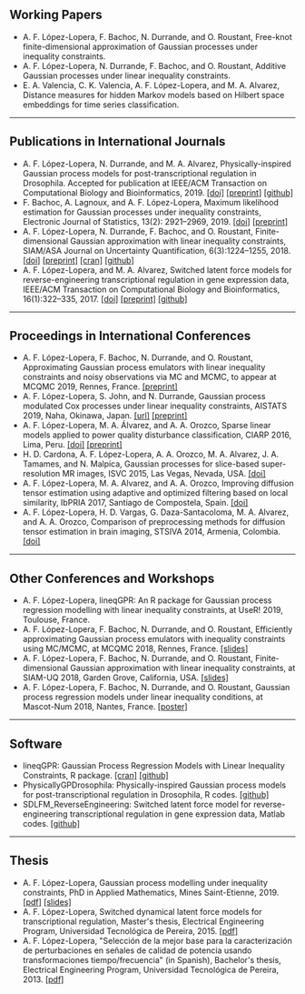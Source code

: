 ## Working Papers
- A. F. López-Lopera, F. Bachoc, N. Durrande, and O. Roustant, Free-knot finite-dimensional approximation of Gaussian processes under inequality constraints. 
- A. F. López-Lopera, N. Durrande, F. Bachoc, and O. Roustant, Additive Gaussian processes under linear inequality constraints.
- E. A. Valencia, C. K. Valencia, A. F. López-Lopera, and M. A. Alvarez, Distance measures for hidden Markov models based on Hilbert space embeddings for time series classification.

---

## Publications in International Journals
- A. F. López-Lopera, N. Durrande, and M. A. Alvarez, Physically-inspired Gaussian process models for post-transcriptional regulation in Drosophila. Accepted for publication at IEEE/ACM Transaction on Computational Biology and Bioinformatics, 2019. [[doi]](https://www.google.com/url?q=https%3A%2F%2Fdoi.org%2F10.1109%2FTCBB.2019.2918774&sa=D) [[preprint]](https://www.google.com/url?q=https%3A%2F%2Farxiv.org%2Fabs%2F1808.10026&sa=D) [[github]](https://github.com/anfelopera/PhysicallyGPDrosophila)
- F. Bachoc, A. Lagnoux, and A. F. López-Lopera, Maximum likelihood estimation for Gaussian processes under inequality constraints, Electronic Journal of Statistics, 13(2): 2921–2969, 2019. [[doi]](https://www.google.com/url?q=https%3A%2F%2Fdoi.org%2F10.1214%2F19-EJS1587&sa=D) [[preprint]](https://www.google.com/url?q=https%3A%2F%2Farxiv.org%2Fabs%2F1804.03378&sa=D)
- A. F. López-Lopera, N. Durrande, F. Bachoc, and O. Roustant, Finite-dimensional Gaussian approximation with linear inequality constraints, SIAM/ASA Journal on Uncertainty Quantification, 6(3):1224–1255, 2018. [[doi]](https://www.google.com/url?q=https%3A%2F%2Fdoi.org%2F10.1137%2F17M1153157&sa=D) [[preprint]](https://www.google.com/url?q=https%3A%2F%2Farxiv.org%2Fabs%2F1710.07453&sa=D) [[cran]](https://www.google.com/url?q=https%3A%2F%2Fcran.r-project.org%2Fweb%2Fpackages%2FlineqGPR%2Findex.html&sa=D) [[github]](https://github.com/anfelopera/lineqGPR)
- A. F. López-Lopera, and M. A. Alvarez, Switched latent force models for reverse-engineering transcriptional regulation in gene expression data, IEEE/ACM Transaction on Computational Biology and Bioinformatics, 16(1):322–335, 2017. [[doi]](https://www.google.com/url?q=https%3A%2F%2Fdoi.org%2F10.1109%2FTCBB.2017.2764908&sa=D) [[preprint]](https://www.google.com/url?q=https%3A%2F%2Farxiv.org%2Fabs%2F1511.07334&sa=D) [[github]](https://github.com/anfelopera/SDLFM_ReverseEngineering)

---

## Proceedings in International Conferences
- A. F. López-Lopera, F. Bachoc, N. Durrande, and O. Roustant, Approximating Gaussian process emulators with linear inequality constraints and noisy observations via MC and MCMC, to appear at MCQMC 2019, Rennes, France. [[preprint]](https://www.google.com/url?q=https%3A%2F%2Farxiv.org%2Fabs%2F1901.04827&sa=D)
- A. F. López-Lopera, S. John, and N. Durrande, Gaussian process modulated Cox processes under linear inequality constraints, AISTATS 2019, Naha, Okinawa, Japan. [[url]](https://www.google.com/url?q=http%3A%2F%2Fproceedings.mlr.press%2Fv89%2Flopez-lopera19a.html&sa=D) [[preprint]](https://www.google.com/url?q=http%3A%2F%2Farxiv.org%2Fabs%2F1902.10974&sa=D)
- A. F. López-Lopera, M. A. Álvarez, and A. A. Orozco, Sparse linear models applied to power quality disturbance classification, CIARP 2016, Lima, Peru. [[doi]](https://www.google.com/url?q=https%3A%2F%2Flink.springer.com%2Fchapter%2F10.1007%2F978-3-319-52277-7_63&sa=D) [[preprint]](https://www.google.com/url?q=http%3A%2F%2Farxiv.org%2Fabs%2F1511.07281&sa=D)
- H. D. Cardona, A. F. López-Lopera, A. A. Orozco, M. A. Alvarez, J. A. Tamames, and N. Malpica, Gaussian processes for slice-based super-resolution MR images, ISVC 2015, Las Vegas, Nevada, USA. [[doi]](https://www.google.com/url?q=http%3A%2F%2Fdx.doi.org%2F10.1007%2F978-3-319-27863-6_65&sa=D)
- A. F. López-Lopera, M. A. Alvarez, and A. A. Orozco, Improving diffusion tensor estimation using adaptive and optimized filtering based on local similarity, IbPRIA 2017, Santiago de Compostela, Spain. [[doi]](https://www.google.com/url?q=http%3A%2F%2Fdx.doi.org%2F10.1007%2F978-3-319-19390-8_69&sa=D)
- A. F. López-Lopera, H. D. Vargas, G. Daza-Santacoloma, M. A. Alvarez, and A. A. Orozco, Comparison of preprocessing methods for diffusion tensor estimation in brain imaging, STSIVA 2014, Armenia, Colombia. [[doi]](https://www.google.com/url?q=http%3A%2F%2Fieeexplore.ieee.org%2Fxpl%2FarticleDetails.jsp%3Farnumber%3D7010183&sa=D)

---

## Other Conferences and Workshops
- A. F. López-Lopera, lineqGPR: An R package for Gaussian process regression modelling with linear inequality constraints, at UseR! 2019, Toulouse, France.
- A. F. López-Lopera, F. Bachoc, N. Durrande, and O. Roustant, Efficiently approximating Gaussian process emulators with inequality constraints using MC/MCMC, at MCQMC 2018, Rennes, France. [[slides]](https://github.com/anfelopera/anfelopera.github.io/blob/master/publications/conferences/MCQMC2018slides.pdf)
- A. F. López-Lopera, F. Bachoc, N. Durrande, and O. Roustant, Finite-dimensional Gaussian approximation with linear inequality constraints, at SIAM-UQ 2018, Garden Grove, California, USA. [[slides]](https://github.com/anfelopera/anfelopera.github.io/blob/master/publications/conferences/SIAMUQ2018slides.pdf)
- A. F. López-Lopera, F. Bachoc, N. Durrande, and O. Roustant, Gaussian process regression models under linear inequality conditions, at Mascot-Num 2018, Nantes, France. [[poster]](https://github.com/anfelopera/anfelopera.github.io/blob/master/publications/conferences/MascotNum2018poster.pdf)

---

## Software
- lineqGPR: Gaussian Process Regression Models with Linear Inequality Constraints, R package. [[cran]](https://cran.r-project.org/web/packages/lineqGPR/index.html) [[github]](https://github.com/anfelopera/lineqGPR)
- PhysicallyGPDrosophila: Physically-inspired Gaussian process models for post-transcriptional regulation in Drosophila, R codes. [[github]](https://github.com/anfelopera/PhysicallyGPDrosophila)
- SDLFM\_ReverseEngineering: Switched latent force model for reverse-engineering transcriptional regulation in gene expression data, Matlab codes. [[github]](https://github.com/anfelopera/SDLFM_ReverseEngineering)
---

## Thesis
- A. F. López-Lopera, Gaussian process modelling under inequality constraints, PhD in Applied Mathematics, Mines Saint-Etienne, 2019. [[pdf]](https://github.com/anfelopera/anfelopera.github.io/blob/master/publications/thesis/LopezLopera2019_PhDThesis.pdf) [[slides]](https://github.com/anfelopera/anfelopera.github.io/blob/master/publications/thesis/LopezLopera2019_PhDSlides.pdf)
- A. F. López-Lopera, Switched dynamical latent force models for transcriptional regulation, Master's thesis, Electrical Engineering Program, Universidad Tecnológica de Pereira, 2015. [[pdf]](https://github.com/anfelopera/anfelopera.github.io/blob/master/publications/thesis/LopezLopera2015_MScThesis.pdf)
- A. F. López-Lopera, "Selección de la mejor base para la caracterización de perturbaciones en señales de calidad de potencia usando transformaciones tiempo/frecuencia" (in Spanish), Bachelor's thesis, Electrical Engineering Program, Universidad Tecnológica de Pereira, 2013. [[pdf]](https://github.com/anfelopera/anfelopera.github.io/blob/master/publications/thesis/LopezLopera2013_BScThesis.pdf)
